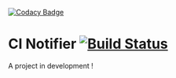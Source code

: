[![Codacy Badge](https://api.codacy.com/project/badge/Grade/5617eb98987b48b8b1cf581a691c935f)](https://www.codacy.com/app/rbadr/ContinuousIntegrationNotifier?utm_source=github.com&utm_medium=referral&utm_content=rbadr/ContinuousIntegrationNotifier&utm_campaign=badger)
# CI Notifier [![Build Status](https://travis-ci.com/rbadr/TravisFacebookBot.svg?token=xPpydP9QfcPypp7wkHkg&branch=master)](https://travis-ci.com/rbadr/TravisFacebookBot)

A project in development !